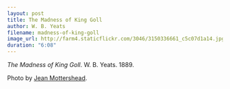 ```yaml
---
layout: post
title: The Madness of King Goll
author: W. B. Yeats
filename: madness-of-king-goll
image_url: http://farm4.staticflickr.com/3046/3150336661_c5c07d1a14.jpg
duration: "6:08"
---
```


_The Madness of King Goll_.  W. B. Yeats.  1889.

Photo by [Jean Mottershead](http://www.flickr.com/photos/jeanm1/3150336661/).
